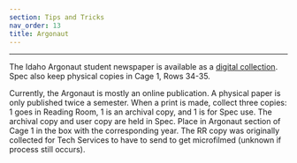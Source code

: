 ```yaml
---
section: Tips and Tricks
nav_order: 13
title: Argonaut
---
```

---

The Idaho Argonaut student newspaper is available as a [digital collection](https://www.lib.uidaho.edu/digital/argonaut/). Spec also keep physical copies in Cage 1, Rows 34-35.

Currently, the Argonaut is mostly an online publication. A physical paper is only published twice a semester. When a print is made, collect three copies: 1 goes in Reading Room, 1 is an archival copy, and 1 is for Spec use. The archival copy and user copy are held in Spec. Place in Argonaut section of Cage 1 in the box with the corresponding year. The RR copy was originally collected for Tech Services to have to send to get microfilmed (unknown if process still occurs).